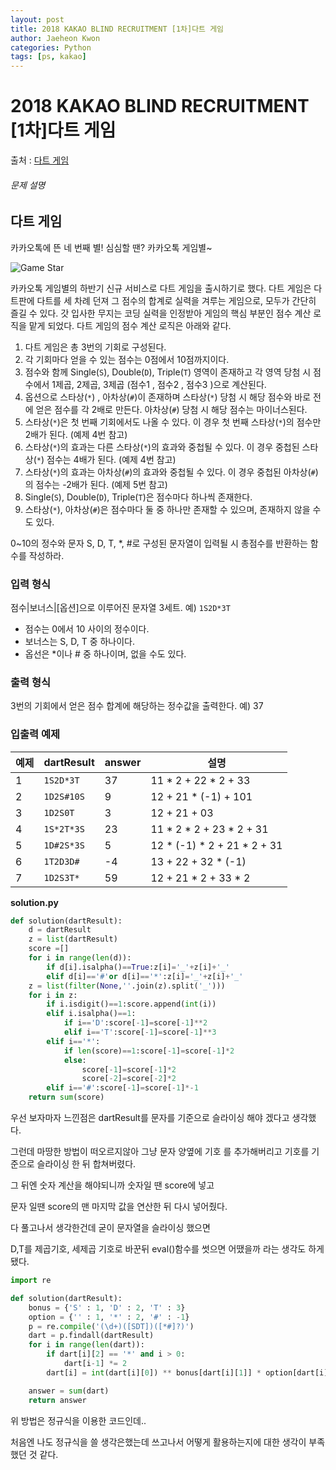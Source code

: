 ```yaml
---
layout: post
title: 2018 KAKAO BLIND RECRUITMENT [1차]다트 게임
author: Jaeheon Kwon
categories: Python
tags: [ps, kakao]
---
```


# 2018 KAKAO BLIND RECRUITMENT [1차]다트 게임

출처 : [다트 게임]( https://programmers.co.kr/learn/courses/30/lessons/17682 )

###### 문제 설명

## 다트 게임

카카오톡에 뜬 네 번째 별! 심심할 땐? 카카오톡 게임별~

![Game Star](http://t1.kakaocdn.net/welcome2018/gamestar.png)

카카오톡 게임별의 하반기 신규 서비스로 다트 게임을 출시하기로 했다. 다트 게임은 다트판에 다트를 세 차례 던져 그 점수의 합계로 실력을 겨루는 게임으로, 모두가 간단히 즐길 수 있다.
갓 입사한 무지는 코딩 실력을 인정받아 게임의 핵심 부분인 점수 계산 로직을 맡게 되었다. 다트 게임의 점수 계산 로직은 아래와 같다.

1. 다트 게임은 총 3번의 기회로 구성된다.
2. 각 기회마다 얻을 수 있는 점수는 0점에서 10점까지이다.
3. 점수와 함께 Single(`S`), Double(`D`), Triple(`T`) 영역이 존재하고 각 영역 당첨 시 점수에서 1제곱, 2제곱, 3제곱 (점수1 , 점수2 , 점수3 )으로 계산된다.
4. 옵션으로 스타상(`*`) , 아차상(`#`)이 존재하며 스타상(`*`) 당첨 시 해당 점수와 바로 전에 얻은 점수를 각 2배로 만든다. 아차상(`#`) 당첨 시 해당 점수는 마이너스된다.
5. 스타상(`*`)은 첫 번째 기회에서도 나올 수 있다. 이 경우 첫 번째 스타상(`*`)의 점수만 2배가 된다. (예제 4번 참고)
6. 스타상(`*`)의 효과는 다른 스타상(`*`)의 효과와 중첩될 수 있다. 이 경우 중첩된 스타상(`*`) 점수는 4배가 된다. (예제 4번 참고)
7. 스타상(`*`)의 효과는 아차상(`#`)의 효과와 중첩될 수 있다. 이 경우 중첩된 아차상(`#`)의 점수는 -2배가 된다. (예제 5번 참고)
8. Single(`S`), Double(`D`), Triple(`T`)은 점수마다 하나씩 존재한다.
9. 스타상(`*`), 아차상(`#`)은 점수마다 둘 중 하나만 존재할 수 있으며, 존재하지 않을 수도 있다.

0~10의 정수와 문자 S, D, T, *, #로 구성된 문자열이 입력될 시 총점수를 반환하는 함수를 작성하라.

### 입력 형식

점수|보너스|[옵션]으로 이루어진 문자열 3세트.
예) `1S2D*3T`

- 점수는 0에서 10 사이의 정수이다.
- 보너스는 S, D, T 중 하나이다.
- 옵선은 *이나 # 중 하나이며, 없을 수도 있다.

### 출력 형식

3번의 기회에서 얻은 점수 합계에 해당하는 정수값을 출력한다.
예) 37

### 입출력 예제

| 예제 | dartResult | answer | 설명                        |
| ---- | ---------- | ------ | --------------------------- |
| 1    | `1S2D*3T`  | 37     | 11 * 2 + 22 * 2 + 33        |
| 2    | `1D2S#10S` | 9      | 12 + 21 * (-1) + 101        |
| 3    | `1D2S0T`   | 3      | 12 + 21 + 03                |
| 4    | `1S*2T*3S` | 23     | 11 * 2 * 2 + 23 * 2 + 31    |
| 5    | `1D#2S*3S` | 5      | 12 * (-1) * 2 + 21 * 2 + 31 |
| 6    | `1T2D3D#`  | -4     | 13 + 22 + 32 * (-1)         |
| 7    | `1D2S3T*`  | 59     | 12 + 21 * 2 + 33 * 2        |

**solution.py**

```python
def solution(dartResult):
    d = dartResult
    z = list(dartResult)
    score =[]
    for i in range(len(d)):
        if d[i].isalpha()==True:z[i]='_'+z[i]+'_'
        elif d[i]=='#'or d[i]=='*':z[i]='_'+z[i]+'_' 
    z = list(filter(None,''.join(z).split('_')))
    for i in z:
        if i.isdigit()==1:score.append(int(i))
        elif i.isalpha()==1:
            if i=='D':score[-1]=score[-1]**2
            elif i=='T':score[-1]=score[-1]**3
        elif i=='*':
            if len(score)==1:score[-1]=score[-1]*2
            else:
                score[-1]=score[-1]*2
                score[-2]=score[-2]*2
        elif i=='#':score[-1]=score[-1]*-1
    return sum(score)
```

우선 보자마자 느낀점은 dartResult를 문자를 기준으로 슬라이싱 해야 겠다고 생각했다.

그런데 마땅한 방법이 떠오르지않아 그냥 문자 양옆에 기호 를 추가해버리고 기호를 기준으로 슬라이싱 한 뒤 합쳐버렸다.

그 뒤엔 숫자 계산을 해야되니까 숫자일 땐 score에 넣고

문자 일땐 score의 맨 마지막 값을 연산한 뒤 다시 넣어줬다.

다 풀고나서 생각한건데 굳이 문자열을 슬라이싱 했으면

D,T를 제곱기호, 세제곱 기호로 바꾼뒤 eval()함수를 썻으면 어땠을까 라는 생각도 하게 됐다.

```python
import re

def solution(dartResult):
    bonus = {'S' : 1, 'D' : 2, 'T' : 3}
    option = {'' : 1, '*' : 2, '#' : -1}
    p = re.compile('(\d+)([SDT])([*#]?)')
    dart = p.findall(dartResult)
    for i in range(len(dart)):
        if dart[i][2] == '*' and i > 0:
            dart[i-1] *= 2
        dart[i] = int(dart[i][0]) ** bonus[dart[i][1]] * option[dart[i][2]]

    answer = sum(dart)
    return answer
```

위 방법은 정규식을 이용한 코드인데..

처음엔 나도 정규식을 쓸 생각은했는데 쓰고나서 어떻게 활용하는지에 대한 생각이 부족했던 것 같다.